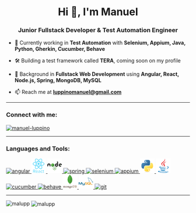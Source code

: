 <h1 align="center">Hi 👋, I'm Manuel</h1>
<h3 align="center">Junior Fullstack Developer & Test Automation Engineer</h3>

- 🧪 Currently working in **Test Automation** with **Selenium, Appium, Java, Python, Gherkin, Cucumber, Behave**

- 🛠 Building a test framework called **TERA**, coming soon on my profile

- 🌱 Background in **Fullstack Web Development** using **Angular, React, Node.js, Spring, MongoDB, MySQL**

- 📫 Reach me at **luppinomanuel@gmail.com**

---

<h3 align="left">Connect with me:</h3>
<p align="left">
<a href="https://www.linkedin.com/in/manuel-luppino/" target="blank">
<img align="center" src="https://raw.githubusercontent.com/rahuldkjain/github-profile-readme-generator/master/src/images/icons/Social/linked-in-alt.svg" alt="manuel-luppino" height="30" width="40" />
</a>
</p>

---

<h3 align="left">Languages and Tools:</h3>
<p align="left">
<a href="https://angular.io" target="_blank" rel="noreferrer">
<img src="https://angular.io/assets/images/logos/angular/angular.svg" alt="angular" width="40" height="40"/>
</a>
<a href="https://reactjs.org/" target="_blank" rel="noreferrer">
<img src="https://raw.githubusercontent.com/devicons/devicon/master/icons/react/react-original-wordmark.svg" alt="react" width="40" height="40"/>
</a>
<a href="https://nodejs.org" target="_blank" rel="noreferrer">
<img src="https://raw.githubusercontent.com/devicons/devicon/master/icons/nodejs/nodejs-original-wordmark.svg" alt="nodejs" width="40" height="40"/>
</a>
<a href="https://spring.io/" target="_blank" rel="noreferrer">
<img src="https://www.vectorlogo.zone/logos/springio/springio-icon.svg" alt="spring" width="40" height="40"/>
</a>
<a href="https://www.selenium.dev/" target="_blank" rel="noreferrer">
<img src="https://www.vectorlogo.zone/logos/selenium/selenium-icon.svg" alt="selenium" width="40" height="40"/>
</a>
<a href="https://appium.io/" target="_blank" rel="noreferrer">
<img src="https://cdn.worldvectorlogo.com/logos/appium.svg" alt="appium" width="40" height="40"/>
</a>
<a href="https://www.python.org/" target="_blank" rel="noreferrer">
<img src="https://raw.githubusercontent.com/devicons/devicon/master/icons/python/python-original.svg" alt="python" width="40" height="40"/>
</a>
<a href="https://www.java.com" target="_blank" rel="noreferrer">
<img src="https://raw.githubusercontent.com/devicons/devicon/master/icons/java/java-original.svg" alt="java" width="40" height="40"/>
</a>
<a href="https://cucumber.io/" target="_blank" rel="noreferrer">
<img src="https://www.vectorlogo.zone/logos/cucumberio/cucumberio-icon.svg" alt="cucumber" width="40" height="40"/>
</a>
<a href="https://docs.behave.io/en/stable/" target="_blank" rel="noreferrer">
<img src="https://cdn.jsdelivr.net/gh/devicons/devicon/icons/python/python-original.svg" alt="behave" width="40" height="40"/>
</a>
<a href="https://www.mongodb.com/" target="_blank" rel="noreferrer">
<img src="https://raw.githubusercontent.com/devicons/devicon/master/icons/mongodb/mongodb-original-wordmark.svg" alt="mongodb" width="40" height="40"/>
</a>
<a href="https://www.mysql.com/" target="_blank" rel="noreferrer">
<img src="https://raw.githubusercontent.com/devicons/devicon/master/icons/mysql/mysql-original-wordmark.svg" alt="mysql" width="40" height="40"/>
</a>
<a href="https://git-scm.com/" target="_blank" rel="noreferrer">
<img src="https://www.vectorlogo.zone/logos/git-scm/git-scm-icon.svg" alt="git" width="40" height="40"/>
</a>
</p>

---

<p><img align="left" src="https://github-readme-stats.vercel.app/api/top-langs?username=malupp&show_icons=true&locale=en&layout=compact" alt="malupp" /></p>

<p>&nbsp;<img align="center" src="https://github-readme-stats.vercel.app/api?username=malupp&show_icons=true&locale=en" alt="malupp" /></p>
